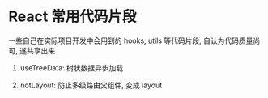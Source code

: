 # React 常用代码片段

一些自己在实际项目开发中会用到的 hooks, utils 等代码片段, 自认为代码质量尚可, 遂共享出来

1. useTreeData: 树状数据异步加载

2. notLayout: 防止多级路由父组件, 变成 layout
